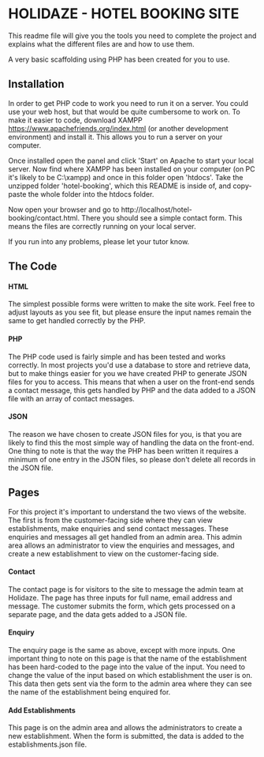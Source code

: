 # HOLIDAZE - HOTEL BOOKING SITE
This readme file will give you the tools you need to complete the project and explains what the different files are and how to use them.

A very basic scaffolding using PHP has been created for you to use.

## Installation
In order to get PHP code to work you need to run it on a server. You could use your web host, but that would be quite cumbersome to work on. To make it easier to code, download XAMPP https://www.apachefriends.org/index.html (or another development environment) and install it. This allows you to run a server on your computer.

Once installed open the panel and click 'Start' on Apache to start your local server. Now find where XAMPP has been installed on your computer (on PC it's likely to be C:\xampp\) and once in this folder open 'htdocs'. Take the unzipped folder 'hotel-booking', which this README is inside of, and copy-paste the whole folder into the htdocs folder.

Now open your browser and go to http://localhost/hotel-booking/contact.html. There you should see a simple contact form. This means the files are correctly running on your local server.

If you run into any problems, please let your tutor know.

## The Code
#### HTML
The simplest possible forms were written to make the site work. Feel free to adjust layouts as you see fit, but please ensure the input names remain the same to get handled correctly by the PHP.

#### PHP
The PHP code used is fairly simple and has been tested and works correctly. In most projects you'd use a database to store and retrieve data, but to make things easier for you we have created PHP to generate JSON files for you to access. This means that when a user on the front-end sends a contact message, this gets handled by PHP and the data added to a JSON file with an array of contact messages.

#### JSON
The reason we have chosen to create JSON files for you, is that you are likely to find this the most simple way of handling the data on the front-end. One thing to note is that the way the PHP has been written it requires a minimum of one entry in the JSON files, so please don't delete all records in the JSON file.

## Pages
For this project it's important to understand the two views of the website. The first is from the customer-facing side where they can view establishments, make enquiries and send contact messages. These enquiries and messages all get handled from an admin area. This admin area allows an administrator to view the enquiries and messages, and create a new establishment to view on the customer-facing side.

#### Contact
The contact page is for visitors to the site to message the admin team at Holidaze. The page has three inputs for full name, email address and message. The customer submits the form, which gets processed on a separate page, and the data gets added to a JSON file.

#### Enquiry
The enquiry page is the same as above, except with more inputs. One important thing to note on this page is that the name of the establishment has been hard-coded to the page into the value of the input. You need to change the value of the input based on which establishment the user is on. This data then gets sent via the form to the admin area where they can see the name of the establishment being enquired for.

#### Add Establishments
This page is on the admin area and allows the administrators to create a new establishment. When the form is submitted, the data is added to the establishments.json file.

